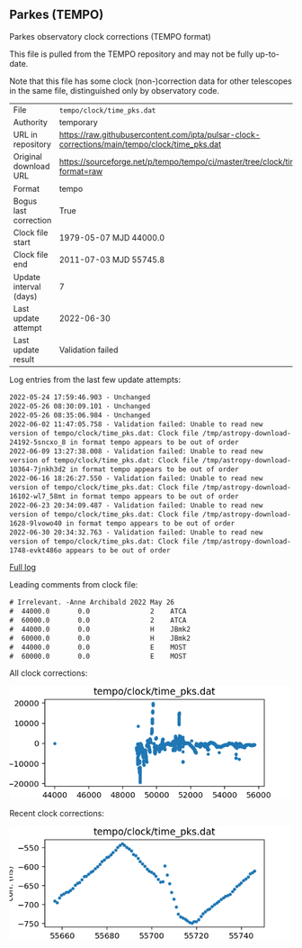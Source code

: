 
## Parkes (TEMPO)

Parkes observatory clock corrections (TEMPO format)

This file is pulled from the TEMPO repository and may not be fully up-to-date.

Note that this file has some clock (non-)correction data for other telescopes
in the same file, distinguished only by observatory code.

|     |     |
|:--- |:--- |
| File | `tempo/clock/time_pks.dat` |
| Authority | temporary |
| URL in repository | <https://raw.githubusercontent.com/ipta/pulsar-clock-corrections/main/tempo/clock/time_pks.dat> |
| Original download URL | <https://sourceforge.net/p/tempo/tempo/ci/master/tree/clock/time_pks.dat?format=raw> |
| Format | tempo |
| Bogus last correction | True |
| Clock file start | 1979-05-07 MJD 44000.0 |
| Clock file end | 2011-07-03 MJD 55745.8 |
| Update interval (days) | 7 |
| Last update attempt | 2022-06-30 |
| Last update result | Validation failed |

Log entries from the last few update attempts:
```
2022-05-24 17:59:46.903 - Unchanged
2022-05-26 08:30:09.101 - Unchanged
2022-05-26 08:35:06.984 - Unchanged
2022-06-02 11:47:05.758 - Validation failed: Unable to read new version of tempo/clock/time_pks.dat: Clock file /tmp/astropy-download-24192-5sncxo_8 in format tempo appears to be out of order
2022-06-09 13:27:38.008 - Validation failed: Unable to read new version of tempo/clock/time_pks.dat: Clock file /tmp/astropy-download-10364-7jnkh3d2 in format tempo appears to be out of order
2022-06-16 18:26:27.550 - Validation failed: Unable to read new version of tempo/clock/time_pks.dat: Clock file /tmp/astropy-download-16102-wl7_58mt in format tempo appears to be out of order
2022-06-23 20:34:09.487 - Validation failed: Unable to read new version of tempo/clock/time_pks.dat: Clock file /tmp/astropy-download-1628-9lvowo40 in format tempo appears to be out of order
2022-06-30 20:34:32.763 - Validation failed: Unable to read new version of tempo/clock/time_pks.dat: Clock file /tmp/astropy-download-1748-evkt486o appears to be out of order
```
[Full log](https://raw.githubusercontent.com/ipta/pulsar-clock-corrections/main/log/tempo/clock/time_pks.dat.log)

Leading comments from clock file:

    # Irrelevant. -Anne Archibald 2022 May 26
    #  44000.0       0.0               2    ATCA
    #  60000.0       0.0               2    ATCA
    #  44000.0       0.0               H    JBmk2
    #  60000.0       0.0               H    JBmk2
    #  44000.0       0.0               E    MOST
    #  60000.0       0.0               E    MOST



All clock corrections:

![plot of all clock corrections](time_pks.dat.png "All corrections")

Recent clock corrections:

![plot of recent clock corrections](time_pks.dat.short.png "Recent corrections")

